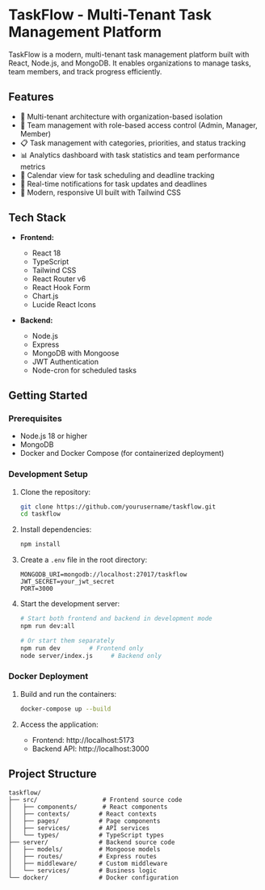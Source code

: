 # TaskFlow - Multi-Tenant Task Management Platform

TaskFlow is a modern, multi-tenant task management platform built with React, Node.js, and MongoDB. It enables organizations to manage tasks, team members, and track progress efficiently.

## Features

- 🔐 Multi-tenant architecture with organization-based isolation
- 👥 Team management with role-based access control (Admin, Manager, Member)
- 📋 Task management with categories, priorities, and status tracking
- 📊 Analytics dashboard with task statistics and team performance metrics
- 📅 Calendar view for task scheduling and deadline tracking
- 🔔 Real-time notifications for task updates and deadlines
- 🎨 Modern, responsive UI built with Tailwind CSS

## Tech Stack

- **Frontend:**
  - React 18
  - TypeScript
  - Tailwind CSS
  - React Router v6
  - React Hook Form
  - Chart.js
  - Lucide React Icons

- **Backend:**
  - Node.js
  - Express
  - MongoDB with Mongoose
  - JWT Authentication
  - Node-cron for scheduled tasks

## Getting Started

### Prerequisites

- Node.js 18 or higher
- MongoDB
- Docker and Docker Compose (for containerized deployment)

### Development Setup

1. Clone the repository:
   ```bash
   git clone https://github.com/yourusername/taskflow.git
   cd taskflow
   ```

2. Install dependencies:
   ```bash
   npm install
   ```

3. Create a `.env` file in the root directory:
   ```env
   MONGODB_URI=mongodb://localhost:27017/taskflow
   JWT_SECRET=your_jwt_secret
   PORT=3000
   ```

4. Start the development server:
   ```bash
   # Start both frontend and backend in development mode
   npm run dev:all
   
   # Or start them separately
   npm run dev        # Frontend only
   node server/index.js     # Backend only
   ```

### Docker Deployment

1. Build and run the containers:
   ```bash
   docker-compose up --build
   ```

2. Access the application:
   - Frontend: http://localhost:5173
   - Backend API: http://localhost:3000

## Project Structure

```
taskflow/
├── src/                  # Frontend source code
│   ├── components/       # React components
│   ├── contexts/        # React contexts
│   ├── pages/           # Page components
│   ├── services/        # API services
│   └── types/           # TypeScript types
├── server/              # Backend source code
│   ├── models/          # Mongoose models
│   ├── routes/          # Express routes
│   ├── middleware/      # Custom middleware
│   └── services/        # Business logic
└── docker/              # Docker configuration
```

